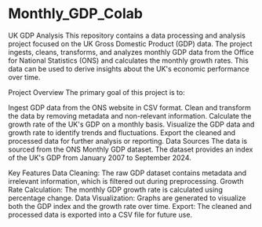 # Monthly_GDP_Colab
UK GDP Analysis
This repository contains a data processing and analysis project focused on the UK Gross Domestic Product (GDP) data. The project ingests, cleans, transforms, and analyzes monthly GDP data from the Office for National Statistics (ONS) and calculates the monthly growth rates. This data can be used to derive insights about the UK's economic performance over time.

Project Overview
The primary goal of this project is to:

Ingest GDP data from the ONS website in CSV format.
Clean and transform the data by removing metadata and non-relevant information.
Calculate the growth rate of the UK's GDP on a monthly basis.
Visualize the GDP data and growth rate to identify trends and fluctuations.
Export the cleaned and processed data for further analysis or reporting.
Data Sources
The data is sourced from the ONS Monthly GDP dataset. The dataset provides an index of the UK's GDP from January 2007 to September 2024.

Key Features
Data Cleaning: The raw GDP dataset contains metadata and irrelevant information, which is filtered out during preprocessing.
Growth Rate Calculation: The monthly GDP growth rate is calculated using percentage change.
Data Visualization: Graphs are generated to visualize both the GDP index and the growth rate over time.
Export: The cleaned and processed data is exported into a CSV file for future use.
